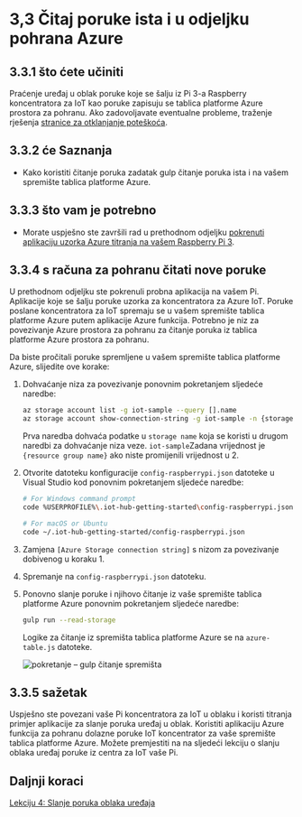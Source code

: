 <properties
 pageTitle="Čitanje poruka ista i u odjeljku pohrana Azure | Microsoft Azure"
 description="Praćenje poruka uređaja u oblaku kao što su zapisuju se vaše spremište tablica platforme Azure."
 services="iot-hub"
 documentationCenter=""
 authors="shizn"
 manager="timlt"
 tags=""
 keywords=""/>

<tags
 ms.service="iot-hub"
 ms.devlang="multiple"
 ms.topic="article"
 ms.tgt_pltfrm="na"
 ms.workload="na"
 ms.date="10/21/2016"
 ms.author="xshi"/>

# <a name="33-read-messages-persisted-in-azure-storage"></a>3,3 Čitaj poruke ista i u odjeljku pohrana Azure

## <a name="331-what-will-you-do"></a>3.3.1 što ćete učiniti

Praćenje uređaj u oblak poruke koje se šalju iz Pi 3-a Raspberry koncentratora za IoT kao poruke zapisuju se tablica platforme Azure prostora za pohranu. Ako zadovoljavate eventualne probleme, traženje rješenja [stranice za otklanjanje poteškoća](iot-hub-raspberry-pi-kit-node-troubleshooting.md).

## <a name="332-what-will-you-learn"></a>3.3.2 će Saznanja

- Kako koristiti čitanje poruka zadatak gulp čitanje poruka ista i na vašem spremište tablica platforme Azure.

## <a name="333-what-do-you-need"></a>3.3.3 što vam je potrebno

- Morate uspješno ste završili rad u prethodnom odjeljku [pokrenuti aplikaciju uzorka Azure titranja na vašem Raspberry Pi 3](iot-hub-raspberry-pi-kit-node-lesson3-run-azure-blink.md).

## <a name="334-read-new-messages-from-your-storage-account"></a>3.3.4 s računa za pohranu čitati nove poruke

U prethodnom odjeljku ste pokrenuli probna aplikacija na vašem Pi. Aplikacije koje se šalju poruke uzorka za koncentratora za Azure IoT. Poruke poslane koncentratora za IoT spremaju se u vašem spremište tablica platforme Azure putem aplikacije Azure funkcija. Potrebno je niz za povezivanje Azure prostora za pohranu za čitanje poruka iz tablica platforme Azure prostora za pohranu.

Da biste pročitali poruke spremljene u vašem spremište tablica platforme Azure, slijedite ove korake:

1. Dohvaćanje niza za povezivanje ponovnim pokretanjem sljedeće naredbe:

    ```bash
    az storage account list -g iot-sample --query [].name
    az storage account show-connection-string -g iot-sample -n {storage name}
    ```

    Prva naredba dohvaća podatke u `storage name` koja se koristi u drugom naredbi za dohvaćanje niza veze. `iot-sample`Zadana vrijednost je `{resource group name}` ako niste promijenili vrijednost u 2.

2. Otvorite datoteku konfiguracije `config-raspberrypi.json` datoteke u Visual Studio kod ponovnim pokretanjem sljedeće naredbe:

    ```bash
    # For Windows command prompt
    code %USERPROFILE%\.iot-hub-getting-started\config-raspberrypi.json

    # For macOS or Ubuntu
    code ~/.iot-hub-getting-started/config-raspberrypi.json
    ```

3. Zamjena `[Azure Storage connection string]` s nizom za povezivanje dobivenog u koraku 1.
4. Spremanje na `config-raspberrypi.json` datoteku.
5. Ponovno slanje poruke i njihovo čitanje iz vaše spremište tablica platforme Azure ponovnim pokretanjem sljedeće naredbe:

    ```bash
    gulp run --read-storage
    ```

    Logike za čitanje iz spremišta tablica platforme Azure se na `azure-table.js` datoteke.

    ![pokretanje – gulp čitanje spremišta](media/iot-hub-raspberry-pi-lessons/lesson3/gulp_read_message.png)

## <a name="335-summary"></a>3.3.5 sažetak

Uspješno ste povezani vaše Pi koncentratora za IoT u oblaku i koristi titranja primjer aplikacije za slanje poruka uređaj u oblak. Koristiti aplikaciju Azure funkcija za pohranu dolazne poruke IoT koncentrator za vaše spremište tablica platforme Azure. Možete premjestiti na na sljedeći lekciju o slanju oblaka uređaj poruke iz centra za IoT vaše Pi.

## <a name="next-steps"></a>Daljnji koraci

[Lekciju 4: Slanje poruka oblaka uređaja](iot-hub-raspberry-pi-kit-node-lesson4-send-cloud-to-device-messages.md)
